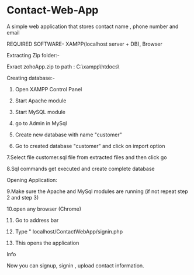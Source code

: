 # Contact-Web-App
A simple web application that stores contact name , phone number and email


REQUIRED SOFTWARE-   XAMPP(localhost server + DB), Browser

Extracting Zip folder:-

 Exract zohoApp.zip to  path : C:\xampp\htdocs\

Creating database:-

1. Open  XAMPP Control Panel

2. Start Apache module

3. Start MySQL module

4. go to Admin in MySql

5. Create new database with name  "customer"

6. Go to created database "customer" and click on import option

7.Select file customer.sql file from extracted files and then click go

8.Sql commands get executed  and create complete database

Opening Application:

9.Make sure the Apache and MySql modules are running (if not repeat step 2  and step 3)

10.open any browser (Chrome)

11. Go to address bar

12. Type " localhost/ContactWebApp/signin.php

13. This opens the application

Info

Now you can signup, signin , upload contact information.
